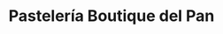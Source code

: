 ---
title: "Pastelería Boutique del Pan"
url: /alpedrete/pasteleria-boutique-del-pan/
shop: Bäckerei
---